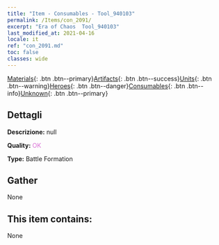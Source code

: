 ```yaml
---
title: "Item - Consumables - Tool_940103"
permalink: /Items/con_2091/
excerpt: "Era of Chaos  Tool_940103"
last_modified_at: 2021-04-16
locale: it
ref: "con_2091.md"
toc: false
classes: wide
---
```

 [Materials](/it/Items/){: .btn .btn--primary}[Artifacts](/it/Items/Artifacts/){: .btn .btn--success}[Units](/it/Items/Units/){: .btn .btn--warning}[Heroes](/it/Items/Heroes/){: .btn .btn--danger}[Consumables](/it/Items/Consumables/){: .btn .btn--info}[Unknown](/it/Items/Unknown/){: .btn .btn--primary}

## Dettagli
 **Descrizione:** null

 **Quality:** <span style="color: #DA70D6">OK</span>

 **Type:** Battle Formation

## Gather

  None

## This item contains:

  None

